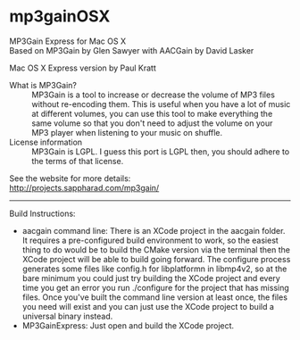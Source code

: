 mp3gainOSX
==========

MP3Gain Express for Mac OS X<br/>
Based on MP3Gain by Glen Sawyer with AACGain by David Lasker<br/>

Mac OS X Express version by Paul Kratt

<dl>
  <dt>What is MP3Gain?</dt>
  <dd>MP3Gain is a tool to increase or decrease the volume of MP3 files without re-encoding them. This is useful when you have a lot of music at different volumes, you can use this tool to make everything the same volume so that you don't need to adjust the volume on your MP3 player when listening to your music on shuffle.</dd>
  <dt>License information</dt>
  <dd>MP3Gain is LGPL. I guess this port is LGPL then, you should adhere to the terms of that license.</dd>
</dl>

See the website for more details: <br/>
http://projects.sappharad.com/mp3gain/

---
Build Instructions:
* aacgain command line: There is an XCode project in the aacgain folder. It requires a pre-configured build environment to work, so the easiest thing to do would be to build the CMake version via the terminal then the XCode project will be able to build going forward. The configure process generates some files like config.h for libplatformn in libmp4v2, so at the bare minimum you could just try building the XCode project and every time you get an error you run ./configure for the project that has missing files. Once you've built the command line version at least once, the files you need will exist and you can just use the XCode project to build a universal binary instead.
* MP3GainExpress: Just open and build the XCode project.